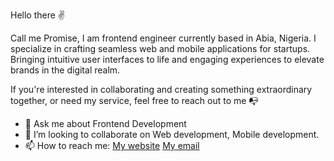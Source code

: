 Hello there ✌️

Call me Promise, I am frontend engineer currently based in Abia, Nigeria. I specialize in crafting seamless web and mobile applications for startups. Bringing intuitive user interfaces to life and engaging experiences to elevate brands in the digital realm.

If you're interested in collaborating and creating something extraordinary together, or need my service, feel free to reach out to me 📭

- 💬 Ask me about Frontend Development
- 👯 I’m looking to collaborate on Web development, Mobile development.
- 📫 How to reach me: <a href="https://www.promiseonuoha.com.ng">My website</a>    <a href="mailto:pebuka351@gmail.com">My email</a>
